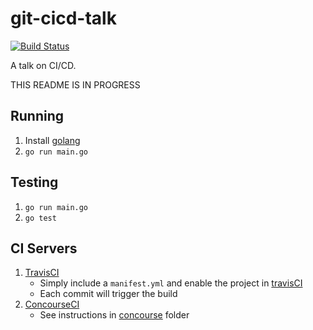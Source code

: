 # git-cicd-talk

[![Build Status](https://travis-ci.org/jadekler/git-cicd-talk.svg?branch=master)](https://travis-ci.org/jadekler/git-cicd-talk)

A talk on CI/CD.

THIS README IS IN PROGRESS

## Running

1. Install [golang](https://golang.org/dl/)
1. `go run main.go`

## Testing

1. `go run main.go`
1. `go test`

## CI Servers

1. [TravisCI](https://travis-ci.org/jadekler/git-cicd-talk)
    - Simply include a `manifest.yml` and enable the project in [travisCI](https://travis-ci.org/)
    - Each commit will trigger the build
1. [ConcourseCI](http://concourse.ci/)
    - See instructions in [concourse](concourse) folder
   